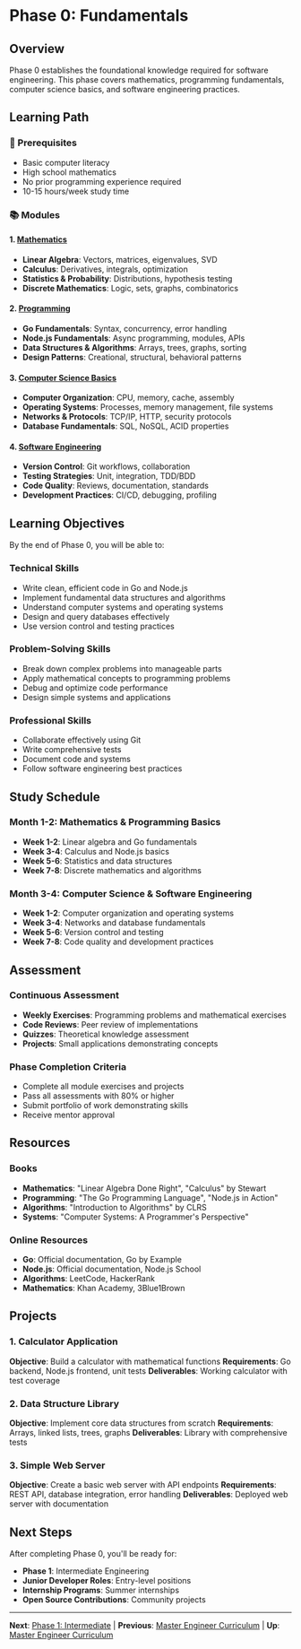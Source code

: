# Phase 0: Fundamentals

## Overview

Phase 0 establishes the foundational knowledge required for software engineering. This phase covers mathematics, programming fundamentals, computer science basics, and software engineering practices.

## Learning Path

### 🎯 Prerequisites
- Basic computer literacy
- High school mathematics
- No prior programming experience required
- 10-15 hours/week study time

### 📚 Modules

#### 1. [Mathematics](mathematics/)
- **Linear Algebra**: Vectors, matrices, eigenvalues, SVD
- **Calculus**: Derivatives, integrals, optimization
- **Statistics & Probability**: Distributions, hypothesis testing
- **Discrete Mathematics**: Logic, sets, graphs, combinatorics

#### 2. [Programming](programming/)
- **Go Fundamentals**: Syntax, concurrency, error handling
- **Node.js Fundamentals**: Async programming, modules, APIs
- **Data Structures & Algorithms**: Arrays, trees, graphs, sorting
- **Design Patterns**: Creational, structural, behavioral patterns

#### 3. [Computer Science Basics](cs-basics/)
- **Computer Organization**: CPU, memory, cache, assembly
- **Operating Systems**: Processes, memory management, file systems
- **Networks & Protocols**: TCP/IP, HTTP, security protocols
- **Database Fundamentals**: SQL, NoSQL, ACID properties

#### 4. [Software Engineering](software-engineering/)
- **Version Control**: Git workflows, collaboration
- **Testing Strategies**: Unit, integration, TDD/BDD
- **Code Quality**: Reviews, documentation, standards
- **Development Practices**: CI/CD, debugging, profiling

## Learning Objectives

By the end of Phase 0, you will be able to:

### Technical Skills
- Write clean, efficient code in Go and Node.js
- Implement fundamental data structures and algorithms
- Understand computer systems and operating systems
- Design and query databases effectively
- Use version control and testing practices

### Problem-Solving Skills
- Break down complex problems into manageable parts
- Apply mathematical concepts to programming problems
- Debug and optimize code performance
- Design simple systems and applications

### Professional Skills
- Collaborate effectively using Git
- Write comprehensive tests
- Document code and systems
- Follow software engineering best practices

## Study Schedule

### Month 1-2: Mathematics & Programming Basics
- **Week 1-2**: Linear algebra and Go fundamentals
- **Week 3-4**: Calculus and Node.js basics
- **Week 5-6**: Statistics and data structures
- **Week 7-8**: Discrete mathematics and algorithms

### Month 3-4: Computer Science & Software Engineering
- **Week 1-2**: Computer organization and operating systems
- **Week 3-4**: Networks and database fundamentals
- **Week 5-6**: Version control and testing
- **Week 7-8**: Code quality and development practices

## Assessment

### Continuous Assessment
- **Weekly Exercises**: Programming problems and mathematical exercises
- **Code Reviews**: Peer review of implementations
- **Quizzes**: Theoretical knowledge assessment
- **Projects**: Small applications demonstrating concepts

### Phase Completion Criteria
- Complete all module exercises and projects
- Pass all assessments with 80% or higher
- Submit portfolio of work demonstrating skills
- Receive mentor approval

## Resources

### Books
- **Mathematics**: "Linear Algebra Done Right", "Calculus" by Stewart
- **Programming**: "The Go Programming Language", "Node.js in Action"
- **Algorithms**: "Introduction to Algorithms" by CLRS
- **Systems**: "Computer Systems: A Programmer's Perspective"

### Online Resources
- **Go**: Official documentation, Go by Example
- **Node.js**: Official documentation, Node.js School
- **Algorithms**: LeetCode, HackerRank
- **Mathematics**: Khan Academy, 3Blue1Brown

## Projects

### 1. Calculator Application
**Objective**: Build a calculator with mathematical functions
**Requirements**: Go backend, Node.js frontend, unit tests
**Deliverables**: Working calculator with test coverage

### 2. Data Structure Library
**Objective**: Implement core data structures from scratch
**Requirements**: Arrays, linked lists, trees, graphs
**Deliverables**: Library with comprehensive tests

### 3. Simple Web Server
**Objective**: Create a basic web server with API endpoints
**Requirements**: REST API, database integration, error handling
**Deliverables**: Deployed web server with documentation

## Next Steps

After completing Phase 0, you'll be ready for:
- **Phase 1**: Intermediate Engineering
- **Junior Developer Roles**: Entry-level positions
- **Internship Programs**: Summer internships
- **Open Source Contributions**: Community projects

---

**Next**: [Phase 1: Intermediate](../../README.md) | **Previous**: [Master Engineer Curriculum](README.md/) | **Up**: [Master Engineer Curriculum](README.md/)

